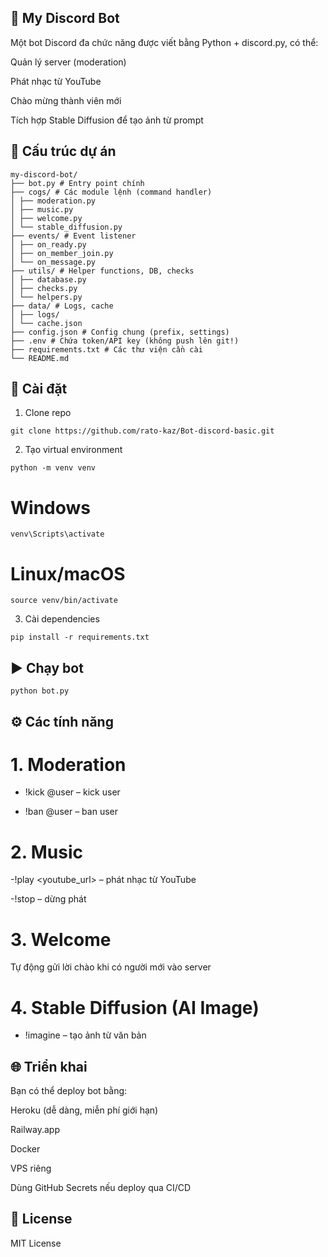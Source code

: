 ## 🤖 My Discord Bot

Một bot Discord đa chức năng được viết bằng Python + discord.py, có thể:

Quản lý server (moderation)

Phát nhạc từ YouTube

Chào mừng thành viên mới

Tích hợp Stable Diffusion để tạo ảnh từ prompt

## 📂 Cấu trúc dự án
```
my-discord-bot/
├── bot.py # Entry point chính
├── cogs/ # Các module lệnh (command handler)
│ ├── moderation.py
│ ├── music.py
│ ├── welcome.py
│ └── stable_diffusion.py
├── events/ # Event listener
│ ├── on_ready.py
│ ├── on_member_join.py
│ └── on_message.py
├── utils/ # Helper functions, DB, checks
│ ├── database.py
│ ├── checks.py
│ └── helpers.py
├── data/ # Logs, cache
│ ├── logs/
│ └── cache.json
├── config.json # Config chung (prefix, settings)
├── .env # Chứa token/API key (không push lên git!)
├── requirements.txt # Các thư viện cần cài
└── README.md
```

## 🚀 Cài đặt
1. Clone repo
```
git clone https://github.com/rato-kaz/Bot-discord-basic.git
```

2. Tạo virtual environment
```
python -m venv venv
```
# Windows
```
venv\Scripts\activate
```
# Linux/macOS
```
source venv/bin/activate
```

3. Cài dependencies
```
pip install -r requirements.txt
```

## ▶️ Chạy bot
```
python bot.py
```
## ⚙️ Các tính năng
# 1. Moderation

- !kick @user – kick user

- !ban @user – ban user

# 2. Music

-!play <youtube_url> – phát nhạc từ YouTube

-!stop – dừng phát

# 3. Welcome

Tự động gửi lời chào khi có người mới vào server

# 4. Stable Diffusion (AI Image)

- !imagine <prompt> – tạo ảnh từ văn bản

## 🌐 Triển khai

Bạn có thể deploy bot bằng:

Heroku (dễ dàng, miễn phí giới hạn)

Railway.app

Docker

VPS riêng


Dùng GitHub Secrets nếu deploy qua CI/CD

## 📜 License

MIT License

